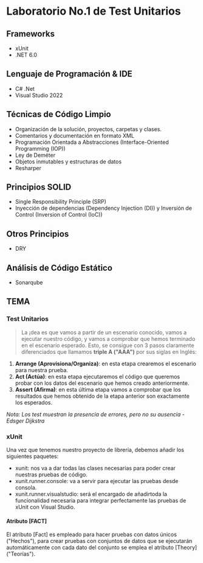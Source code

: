 # Laboratorio No.1 de Test Unitarios

## Frameworks
* xUnit
* .NET 6.0

## Lenguaje de Programación & IDE

* C# .Net
* Visual Studio 2022

## Técnicas de Código Limpio
* Organización de la solución, proyectos, carpetas y clases.
* Comentarios y documentación en formato XML
* Programación Orientada a Abstracciones (Interface-Oriented Programming (IOP))
* Ley de Deméter
* Objetos inmutables y estructuras de datos
* Resharper

## Principios SOLID
* Single Responsibility Principle (SRP)
* Inyección de dependencias (Dependency Injection (DI)) y Inversión de Control (Inversion of Control (IoC))

## Otros Principios
* DRY

## Análisis de Código Estático
* Sonarqube

## TEMA

### Test Unitarios

 > La ¡dea es que vamos a partir de un escenario conocido, vamos a ejecutar nuestro código, y vamos a comprobar que hemos terminado en el escenario esperado. Esto, se consigue con 3 pasos claramente diferenciados que llamamos **triple A ("AAA")** por sus siglas en Inglés:
 
1. **Arrange (Aprovisiona/Organiza)**: en esta etapa crearemos el escenario para nuestra prueba.
2. **Act (Actúa)**: en esta etapa ejecutaremos el código que queremos probar con los datos del escenario que hemos creado anteriormente.
3. **Assert (Afirma)**: en esta última etapa vamos a comprobar que los resultados que hemos obtenido de la etapa anterior son exactamente los esperados.

_Nota: Los test muestran la presencia de errores, pero no su ausencia - Edsger Dijkstra_

### xUnit
Una vez que tenemos nuestro proyecto de librería, debemos añadir los siguientes paquetes:

* xunit: nos va a dar todas las clases necesarias para poder crear nuestras pruebas de código.
* xunit.runner.console: va a servir para ejecutar las pruebas desde consola.
* xunit.runner.visualstudio: será el encargado de añadirtoda la funcionalidad necesaria para integrar perfectamente las pruebas de xUnit con Visual Studio.

#### Atributo [FACT]

El atributo [Fact] es empleado para hacer pruebas con datos únicos ("Hechos"), para crear pruebas con conjuntos de datos que se ejecutarán automáticamente con cada dato del conjunto se emplea el atributo [Theory] ("Teorías").